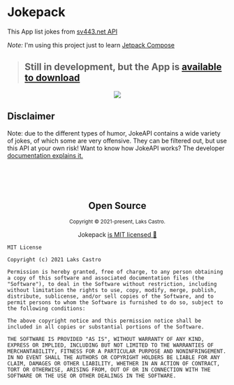 # Jokepack

This App list jokes from [sv443.net API](https://sv443.net/jokeapi/v2/)

_Note:_ I'm using this project just to learn [Jetpack Compose](https://developer.android.com/jetpack/compose)

> ## Still in development, but the App is [available to download](https://github.com/LaksCastro/jokepack/releases/download/v0.1.0/app-release.apk)

<p align="center">  
  <kbd>
    <img src="https://user-images.githubusercontent.com/51419598/144769747-744fe5ab-9813-402f-99ac-b8096d2de968.gif">
  </kbd>
</p>

## Disclaimer

Note: due to the different types of humor, JokeAPI contains a wide variety of jokes, of which some are very offensive. They can be filtered out, but use this API at your own risk!
Want to know how JokeAPI works? The developer [documentation explains it.](https://github.com/Sv443/JokeAPI/blob/version/2.4.0/dev/docs/home.md#readme)

<br><br><br>

<h2 align="center">
  Open Source
</h2>
<p align="center">
  <sub>Copyright © 2021-present, Laks Castro.</sub>
</p>
<p align="center">Jokepack <a href="https://github.com/LaksCastro/jokepack/blob/master/LICENSE.md">is MIT licensed 💖</a></p>

```
MIT License

Copyright (c) 2021 Laks Castro

Permission is hereby granted, free of charge, to any person obtaining a copy of this software and associated documentation files (the "Software"), to deal in the Software without restriction, including without limitation the rights to use, copy, modify, merge, publish, distribute, sublicense, and/or sell copies of the Software, and to permit persons to whom the Software is furnished to do so, subject to the following conditions:

The above copyright notice and this permission notice shall be included in all copies or substantial portions of the Software.

THE SOFTWARE IS PROVIDED "AS IS", WITHOUT WARRANTY OF ANY KIND, EXPRESS OR IMPLIED, INCLUDING BUT NOT LIMITED TO THE WARRANTIES OF MERCHANTABILITY, FITNESS FOR A PARTICULAR PURPOSE AND NONINFRINGEMENT. IN NO EVENT SHALL THE AUTHORS OR COPYRIGHT HOLDERS BE LIABLE FOR ANY CLAIM, DAMAGES OR OTHER LIABILITY, WHETHER IN AN ACTION OF CONTRACT, TORT OR OTHERWISE, ARISING FROM, OUT OF OR IN CONNECTION WITH THE SOFTWARE OR THE USE OR OTHER DEALINGS IN THE SOFTWARE.
```
